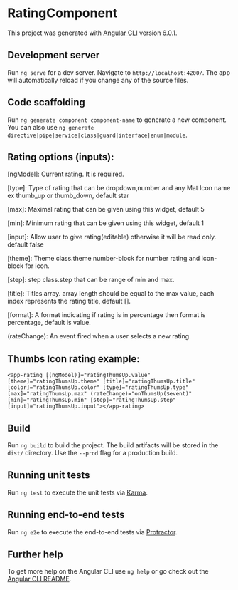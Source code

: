 # RatingComponent

This project was generated with [Angular CLI](https://github.com/angular/angular-cli) version 6.0.1.

## Development server

Run `ng serve` for a dev server. Navigate to `http://localhost:4200/`. The app will automatically reload if you change any of the source files.

## Code scaffolding

Run `ng generate component component-name` to generate a new component. You can also use `ng generate directive|pipe|service|class|guard|interface|enum|module`.

## Rating  options (inputs):

[ngModel]: Current rating. It is required.

[type]: Type of rating that can be dropdown,number and any Mat Icon name ex thumb_up or thumb_down, default star 

[max]: Maximal rating that can be given using this widget, default 5

[min]: Minimum rating that can be given using this widget, default 1

[input]: Allow user to give rating(editable) otherwise it will be read only. default false

[theme]: Theme class.theme number-block for number rating and icon-block for icon.

[step]: step class.step that can be range of min and max.

[title]: Titles array. array length should be equal to the max value, each index represents the rating title, default [].

[format]: A format indicating if rating is in percentage then format is percentage, default is value.

(rateChange): An event fired when a user selects a new rating.


## Thumbs Icon rating example:

`<app-rating [(ngModel)]="ratingThumsUp.value" [theme]="ratingThumsUp.theme" [title]="ratingThumsUp.title" [color]="ratingThumsUp.color" [type]="ratingThumsUp.type" [max]="ratingThumsUp.max" (rateChange)="onThumsUp($event)" [min]="ratingThumsUp.min" [step]="ratingThumsUp.step" [input]="ratingThumsUp.input"></app-rating>`

## Build

Run `ng build` to build the project. The build artifacts will be stored in the `dist/` directory. Use the `--prod` flag for a production build.

## Running unit tests

Run `ng test` to execute the unit tests via [Karma](https://karma-runner.github.io).

## Running end-to-end tests

Run `ng e2e` to execute the end-to-end tests via [Protractor](http://www.protractortest.org/).

## Further help

To get more help on the Angular CLI use `ng help` or go check out the [Angular CLI README](https://github.com/angular/angular-cli/blob/master/README.md).
